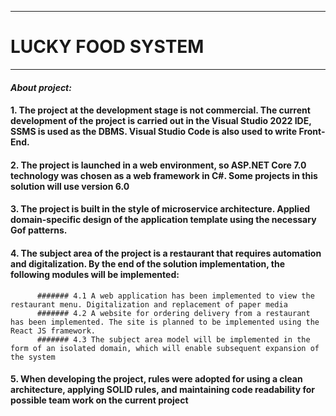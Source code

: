 ---
# **LUCKY FOOD SYSTEM**
___

#### _About project:_

#### 1. The project at the development stage is not commercial. The current development of the project is carried out in the Visual Studio 2022 IDE, SSMS is used as the DBMS. Visual Studio Code is also used to write Front-End.
#### 2. The project is launched in a web environment, so ASP.NET Core 7.0 technology was chosen as a web framework in C#. Some projects in this solution will use version 6.0
#### 3. The project is built in the style of microservice architecture. Applied domain-specific design of the application template using the necessary Gof patterns.
#### 4. The subject area of ​​the project is a restaurant that requires automation and digitalization. By the end of the solution implementation, the following modules will be implemented:
          ####### 4.1 A web application has been implemented to view the restaurant menu. Digitalization and replacement of paper media
          ####### 4.2 A website for ordering delivery from a restaurant has been implemented. The site is planned to be implemented using the React JS framework.
          ####### 4.3 The subject area model will be implemented in the form of an isolated domain, which will enable subsequent expansion of the system
#### 5. When developing the project, rules were adopted for using a clean architecture, applying SOLID rules, and maintaining code readability for possible team work on the current project


